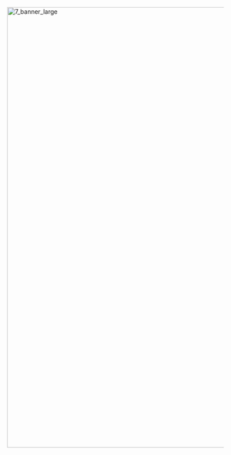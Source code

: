 <img width="2560" height="1024" alt="7_banner_large" src="https://github.com/user-attachments/assets/f2a65217-9d2e-4b1d-aaf3-e2439019bdaf" />
